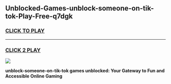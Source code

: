 
## Unblocked-Games-unblock-someone-on-tik-tok-Play-Free-q7dgk
<h3>
<a href="https://premium76.site?title=unblock-someone-on-tik-tok&ref=18A1">CLICK TO PLAY</a></h3>
<hr>

<h3>
<a href="https://premium76.site?title=unblock-someone-on-tik-tok&ref=18A1">CLICK 2 PLAY</a>
  
</h3>

<a href="https://premium76.site?title=unblock-someone-on-tik-tok&ref=18A1"><img src="https://clearcache.store/games.png"></a>


**unblock-someone-on-tik-tok games unblocked: Your Gateway to Fun and Accessible Online Gaming**
